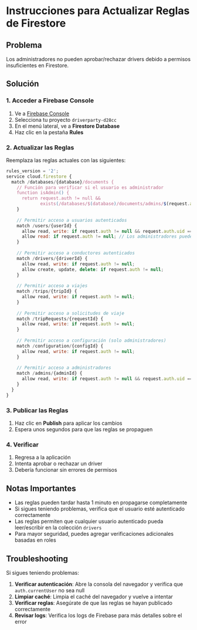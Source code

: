 # Instrucciones para Actualizar Reglas de Firestore

## Problema
Los administradores no pueden aprobar/rechazar drivers debido a permisos insuficientes en Firestore.

## Solución

### 1. Acceder a Firebase Console
1. Ve a [Firebase Console](https://console.firebase.google.com/)
2. Selecciona tu proyecto `driverparty-d28cc`
3. En el menú lateral, ve a **Firestore Database**
4. Haz clic en la pestaña **Rules**

### 2. Actualizar las Reglas
Reemplaza las reglas actuales con las siguientes:

```javascript
rules_version = '2';
service cloud.firestore {
  match /databases/{database}/documents {
    // Función para verificar si el usuario es administrador
    function isAdmin() {
      return request.auth != null && 
             exists(/databases/$(database)/documents/admins/$(request.auth.uid));
    }
    
    // Permitir acceso a usuarios autenticados
    match /users/{userId} {
      allow read, write: if request.auth != null && request.auth.uid == userId;
      allow read: if request.auth != null; // Los administradores pueden leer todos los usuarios
    }
    
    // Permitir acceso a conductores autenticados
    match /drivers/{driverId} {
      allow read, write: if request.auth != null;
      allow create, update, delete: if request.auth != null;
    }
    
    // Permitir acceso a viajes
    match /trips/{tripId} {
      allow read, write: if request.auth != null;
    }
    
    // Permitir acceso a solicitudes de viaje
    match /tripRequests/{requestId} {
      allow read, write: if request.auth != null;
    }
    
    // Permitir acceso a configuración (solo administradores)
    match /configuration/{configId} {
      allow read, write: if request.auth != null;
    }
    
    // Permitir acceso a administradores
    match /admins/{adminId} {
      allow read, write: if request.auth != null && request.auth.uid == adminId;
    }
  }
}
```

### 3. Publicar las Reglas
1. Haz clic en **Publish** para aplicar los cambios
2. Espera unos segundos para que las reglas se propaguen

### 4. Verificar
1. Regresa a la aplicación
2. Intenta aprobar o rechazar un driver
3. Debería funcionar sin errores de permisos

## Notas Importantes

- Las reglas pueden tardar hasta 1 minuto en propagarse completamente
- Si sigues teniendo problemas, verifica que el usuario esté autenticado correctamente
- Las reglas permiten que cualquier usuario autenticado pueda leer/escribir en la colección `drivers`
- Para mayor seguridad, puedes agregar verificaciones adicionales basadas en roles

## Troubleshooting

Si sigues teniendo problemas:

1. **Verificar autenticación**: Abre la consola del navegador y verifica que `auth.currentUser` no sea null
2. **Limpiar caché**: Limpia el caché del navegador y vuelve a intentar
3. **Verificar reglas**: Asegúrate de que las reglas se hayan publicado correctamente
4. **Revisar logs**: Verifica los logs de Firebase para más detalles sobre el error
